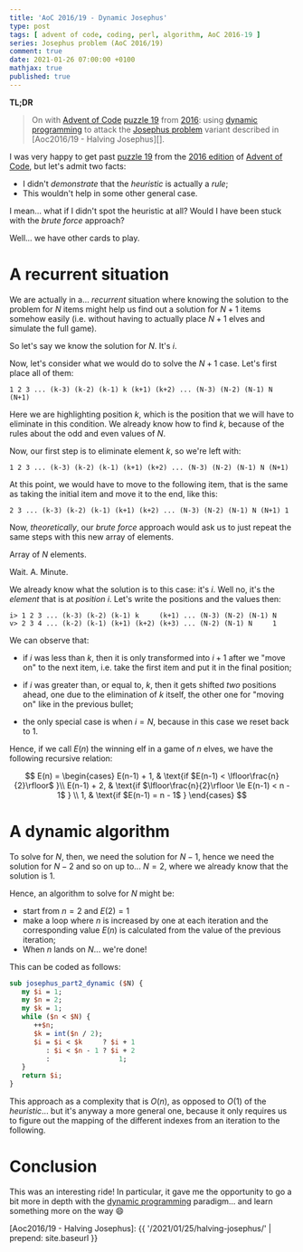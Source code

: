 ```yaml
---
title: 'AoC 2016/19 - Dynamic Josephus'
type: post
tags: [ advent of code, coding, perl, algorithm, AoC 2016-19 ]
series: Josephus problem (AoC 2016/19)
comment: true
date: 2021-01-26 07:00:00 +0100
mathjax: true
published: true
---
```


**TL;DR**

> On with [Advent of Code][] [puzzle 19][p19] from [2016][aoc2016]:
> using [dynamic programming][] to attack the [Josephus problem][]
> variant described in [Aoc2016/19 - Halving Josephus][].

I was very happy to get past [puzzle 19][p19] from the [2016
edition][aoc2016] of [Advent of Code][], but let's admit two facts:

- I didn't *demonstrate* that the *heuristic* is actually a *rule*;
- This wouldn't help in some other general case.

I mean... what if I didn't spot the heuristic at all? Would I have been
stuck with the *brute force* approach?

Well... we have other cards to play.

# A recurrent situation

We are actually in a... *recurrent* situation where knowing the solution
to the problem for $N$ items might help us find out a solution for $N +
1$ items somehow easily (i.e. without having to actually place $N + 1$
elves and simulate the full game).

So let's say we know the solution for $N$. It's $i$.

Now, let's consider what we would do to solve the $N + 1$ case. Let's
first place all of them:

```
1 2 3 ... (k-3) (k-2) (k-1) k (k+1) (k+2) ... (N-3) (N-2) (N-1) N (N+1)
```

Here we are highlighting position $k$, which is the position that we
will have to eliminate in this condition. We already know how to find
$k$, because of the rules about the odd and even values of $N$.

Now, our first step is to eliminate element $k$, so we're left with:

```
1 2 3 ... (k-3) (k-2) (k-1) (k+1) (k+2) ... (N-3) (N-2) (N-1) N (N+1)
```

At this point, we would have to move to the following item, that is the
same as taking the initial item and move it to the end, like this:

```
2 3 ... (k-3) (k-2) (k-1) (k+1) (k+2) ... (N-3) (N-2) (N-1) N (N+1) 1
```

Now, *theoretically*, our *brute force* approach would ask us to just
repeat the same steps with this new array of elements.

Array of $N$ elements.

Wait. A. Minute.

We already know what the solution is to this case: it's $i$. Well no,
it's the *element* that is at *position $i$*. Let's write the positions
and the values then:

```
i> 1 2 3 ... (k-3) (k-2) (k-1) k     (k+1) ... (N-3) (N-2) (N-1) N
v> 2 3 4 ... (k-2) (k-1) (k+1) (k+2) (k+3) ... (N-2) (N-1) N     1
```

We can observe that:

* if $i$ was less than $k$, then it is only transformed into $i + 1$
  after we "move on" to the next item, i.e. take the first item and put
  it in the final position;

- if $i$ was greater than, or equal to, $k$, then it gets shifted *two*
  positions ahead, one due to the elimination of $k$ itself, the other
  one for "moving on" like in the previous bullet;

- the only special case is when $i = N$, because in this case we reset
  back to $1$.

Hence, if we call $E(n)$ the winning elf in a game of $n$ elves, we have
the following recursive relation:

$$
E(n) = \begin{cases}
E(n-1) + 1, & \text{if $E(n-1) < \lfloor\frac{n}{2}\rfloor$ }\\
E(n-1) + 2, & \text{if $\lfloor\frac{n}{2}\rfloor \le E(n-1) < n - 1$ } \\
1,        & \text{if $E(n-1) = n - 1$ }
\end{cases}
$$

# A dynamic algorithm

To solve for $N$, then, we need the solution for $N - 1$, hence we need
the solution for $N - 2$ and so on up to... $N = 2$, where we already
know that the solution is $1$.

Hence, an algorithm to solve for $N$ might be:

- start from $n = 2$ and $E(2) = 1$
- make a loop where $n$ is increased by one at each iteration and the
  corresponding value $E(n)$ is calculated from the value of the
  previous iteration;
- When $n$ lands on $N$... we're done!

This can be coded as follows:

```perl
sub josephus_part2_dynamic ($N) {
   my $i = 1;
   my $n = 2;
   my $k = 1;
   while ($n < $N) {
      ++$n;
      $k = int($n / 2);
      $i = $i < $k     ? $i + 1
         : $i < $n - 1 ? $i + 2
         :                 1;
   }
   return $i;
}
```

This approach as a complexity that is $O(n)$, as opposed to $O(1)$ of
the *heuristic*... but it's anyway a more general one, because it only
requires us to figure out the mapping of the different indexes from an
iteration to the following.

# Conclusion

This was an interesting ride! In particular, it gave me the opportunity
to go a bit more in depth with the [dynamic programming][] paradigm...
and learn something more on the way 😄



[p19]: https://adventofcode.com/2016/day/19
[aoc2016]: https://adventofcode.com/2016/
[Advent of Code]: https://adventofcode.com/
[Perl]: https://www.perl.org/
[dynamic programming]: https://en.wikipedia.org/wiki/Dynamic_programming
[Josephus problem]: https://en.wikipedia.org/wiki/Josephus_problem
[Aoc2016/19 - Halving Josephus]: {{ '/2021/01/25/halving-josephus/' | prepend: site.baseurl }}
